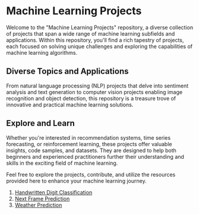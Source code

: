 # **Machine Learning Projects**

Welcome to the "Machine Learning Projects" repository, a diverse collection of projects that span a wide range of machine learning subfields and applications. Within this repository, you'll find a rich tapestry of projects, each focused on solving unique challenges and exploring the capabilities of machine learning algorithms.

## Diverse Topics and Applications
From natural language processing (NLP) projects that delve into sentiment analysis and text generation to computer vision projects enabling image recognition and object detection, this repository is a treasure trove of innovative and practical machine learning solutions.

## Explore and Learn
Whether you're interested in recommendation systems, time series forecasting, or reinforcement learning, these projects offer valuable insights, code samples, and datasets. They are designed to help both beginners and experienced practitioners further their understanding and skills in the exciting field of machine learning.

Feel free to explore the projects, contribute, and utilize the resources provided here to enhance your machine learning journey.

1. [Handwritten Digit Classification](./handwritten_digit_classification/)
2. [Next Frame Prediction](./next_frame_prediction/)
3. [Weather Prediction](./weather%20prediction/)
 
